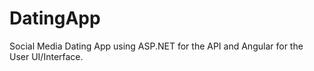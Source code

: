 # DatingApp
Social Media Dating App using ASP.NET for the API and Angular for the User UI/Interface.
